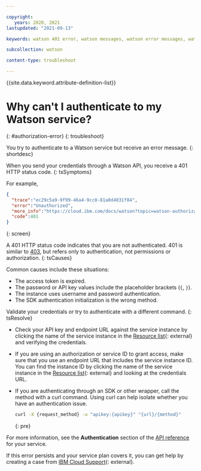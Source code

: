```yaml
---

copyright:
   years: 2020, 2021
lastupdated: "2021-09-13"

keywords: watson 401 error, watson messages, watson error messages, watson response codes, watson status codes

subcollection: watson

content-type: troubleshoot

---
```


{{site.data.keyword.attribute-definition-list}}

# Why can't I authenticate to my Watson service?
{: #authorization-error}
{: troubleshoot}

<!-- Description of the troubleshooting entry symptom.  -->
You try to authenticate to a Watson service but receive an error message.
{: shortdesc}

When you send your credentials through a Watson API, you receive a 401 HTTP status code.
{: tsSymptoms}

 For example,
```json
{
  "trace":"ec29c5a9-9f99-46a4-9cc0-81a0d4031f84",
  "error":"Unauthorized",
  "more_info":"https://cloud.ibm.com/docs/watson?topic=watson-authorization-error",
  "code":401
}
```
{: screen}

A 401 HTTP status code indicates that you are not authenticated. 401 is similar to [403](/docs/watson?topic=watson-forbidden-error), but refers only to authentication, not permissions or authorization.
{: tsCauses}

Common causes include these situations:

- The access token is expired.
- The password or API key values include the placeholder brackets (`{`, `}`).
- The instance uses username and password authentication.
- The SDK authentication initialization is the wrong method.

Validate your credentials or try to authenticate with a different command.
{: tsResolve}

- Check your API key and endpoint URL against the service instance by clicking the name of the service instance in the [Resource list](https://{DomainName}/resources?groups=resource-instance){: external} and verifying the credentials.
- If you are using an authorization or service ID to grant access, make sure that you use an endpoint URL that includes the service instance ID. You can find the instance ID by clicking the name of the service instance in the [Resource list](https://{DomainName}/resources?groups=resource-instance){: external} and looking at the credentials URL.
- If you are authenticating through an SDK or other wrapper, call the method with a curl command. Using curl can help isolate whether you have an authentication issue.

    ```sh
    curl -X {request_method} -u "apikey:{apikey}" "{url}/{method}"
    ```
    {: pre}

For more information, see the **Authentication** section of the [API reference](/docs?tab=api-docs&category=ai) for your service.

If this error persists and your service plan covers it, you can get help by creating a case from [IBM Cloud Support](https://{DomainName}/unifiedsupport/supportcenter){: external}.

